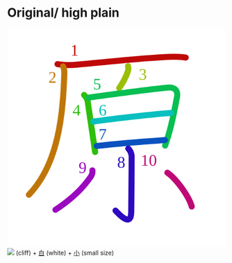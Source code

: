 # Original/ high plain
![原](../kanji-colorize/539f.svg)
![](http://www.kanjidamage.com/assets/radsmall/cliff-033238b92aaa33526a3a50e8bed76b9510ef3410ce06897784bf7d2f0a51958d.jpg) (cliff) + [白](Kanji/kanji-dict/白.md) (white) + [小](Kanji/kanji-dict/小.md) (small size) 